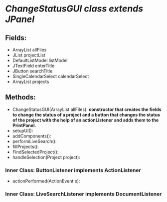 # *ChangeStatusGUI class extends JPanel*

## Fields:
- ArrayList<ICSFile> allFiles
- JList<JPanel> projectList
- DefaultListModel<JPanel> listModel
- JTextField enterTitle
- JButton searchTitle
- SingleCalendarSelect calendarSelect
- ArrayList<Project> projects

## Methods:
- ChangeStatusGUI(ArrayList<ICSFile> allFiles): **constructor that creates the fields to change the status of a project and a button that changes the status of the project with the help of an actionListener and adds them to the PrintPanel.**
- setupUI():
- addComponents():
- performLiveSearch():
- fillProjects():
- FindSelectedProject():
- handleSelection(Project project):

### Inner Class: ButtonListener implements ActionListener
- actionPerformed(ActionEvent e): 

### Inner Class: LiveSearchListener implements DocumentListener
